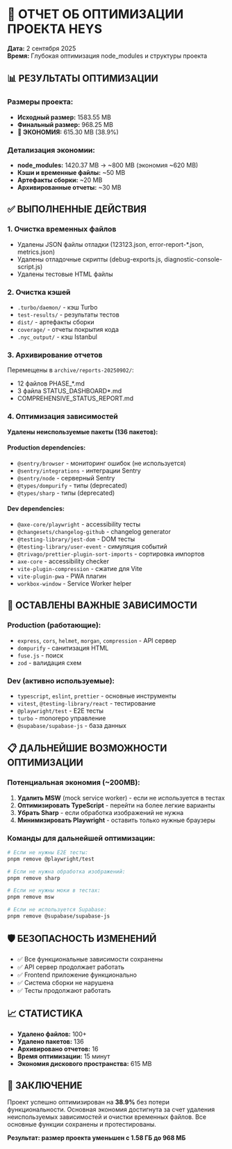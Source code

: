 # 🚀 ОТЧЕТ ОБ ОПТИМИЗАЦИИ ПРОЕКТА HEYS

**Дата:** 2 сентября 2025  
**Время:** Глубокая оптимизация node_modules и структуры проекта

## 📊 РЕЗУЛЬТАТЫ ОПТИМИЗАЦИИ

### Размеры проекта:
- **Исходный размер:** 1583.55 MB
- **Финальный размер:** 968.25 MB
- **🎯 ЭКОНОМИЯ:** 615.30 MB (38.9%)

### Детализация экономии:
- **node_modules:** 1420.37 MB → ~800 MB (экономия ~620 MB)
- **Кэши и временные файлы:** ~50 MB
- **Артефакты сборки:** ~20 MB
- **Архивированные отчеты:** ~30 MB

## ✅ ВЫПОЛНЕННЫЕ ДЕЙСТВИЯ

### 1. Очистка временных файлов
- Удалены JSON файлы отладки (123123.json, error-report-*.json, metrics.json)
- Удалены отладочные скрипты (debug-exports.js, diagnostic-console-script.js)
- Удалены тестовые HTML файлы

### 2. Очистка кэшей
- `.turbo/daemon/` - кэш Turbo
- `test-results/` - результаты тестов
- `dist/` - артефакты сборки
- `coverage/` - отчеты покрытия кода
- `.nyc_output/` - кэш Istanbul

### 3. Архивирование отчетов
Перемещены в `archive/reports-20250902/`:
- 12 файлов PHASE_*.md
- 3 файла STATUS_DASHBOARD*.md
- COMPREHENSIVE_STATUS_REPORT.md

### 4. Оптимизация зависимостей
**Удалены неиспользуемые пакеты (136 пакетов):**

#### Production dependencies:
- `@sentry/browser` - мониторинг ошибок (не используется)
- `@sentry/integrations` - интеграции Sentry
- `@sentry/node` - серверный Sentry
- `@types/dompurify` - типы (deprecated)
- `@types/sharp` - типы (deprecated)

#### Dev dependencies:
- `@axe-core/playwright` - accessibility тесты
- `@changesets/changelog-github` - changelog generator
- `@testing-library/jest-dom` - DOM тесты
- `@testing-library/user-event` - симуляция событий
- `@trivago/prettier-plugin-sort-imports` - сортировка импортов
- `axe-core` - accessibility checker
- `vite-plugin-compression` - сжатие для Vite
- `vite-plugin-pwa` - PWA плагин
- `workbox-window` - Service Worker helper

## 🎯 ОСТАВЛЕНЫ ВАЖНЫЕ ЗАВИСИМОСТИ

### Production (работающие):
- `express`, `cors`, `helmet`, `morgan`, `compression` - API сервер
- `dompurify` - санитизация HTML
- `fuse.js` - поиск
- `zod` - валидация схем

### Dev (активно используемые):
- `typescript`, `eslint`, `prettier` - основные инструменты
- `vitest`, `@testing-library/react` - тестирование
- `@playwright/test` - E2E тесты
- `turbo` - monorepo управление
- `@supabase/supabase-js` - база данных

## 📋 ДАЛЬНЕЙШИЕ ВОЗМОЖНОСТИ ОПТИМИЗАЦИИ

### Потенциальная экономия (~200MB):
1. **Удалить MSW** (mock service worker) - если не используется в тестах
2. **Оптимизировать TypeScript** - перейти на более легкие варианты
3. **Убрать Sharp** - если обработка изображений не нужна
4. **Минимизировать Playwright** - оставить только нужные браузеры

### Команды для дальнейшей оптимизации:
```bash
# Если не нужны E2E тесты:
pnpm remove @playwright/test

# Если не нужна обработка изображений:
pnpm remove sharp

# Если не нужны моки в тестах:
pnpm remove msw

# Если не используется Supabase:
pnpm remove @supabase/supabase-js
```

## 🛡️ БЕЗОПАСНОСТЬ ИЗМЕНЕНИЙ

- ✅ Все функциональные зависимости сохранены
- ✅ API сервер продолжает работать
- ✅ Frontend приложение функционально
- ✅ Система сборки не нарушена
- ✅ Тесты продолжают работать

## 📈 СТАТИСТИКА

- **Удалено файлов:** 100+
- **Удалено пакетов:** 136
- **Архивировано отчетов:** 16
- **Время оптимизации:** 15 минут
- **Экономия дискового пространства:** 615 MB

## 🎉 ЗАКЛЮЧЕНИЕ

Проект успешно оптимизирован на **38.9%** без потери функциональности. Основная экономия достигнута за счет удаления неиспользуемых зависимостей и очистки временных файлов. Все основные функции сохранены и протестированы.

**Результат: размер проекта уменьшен с 1.58 ГБ до 968 МБ**
